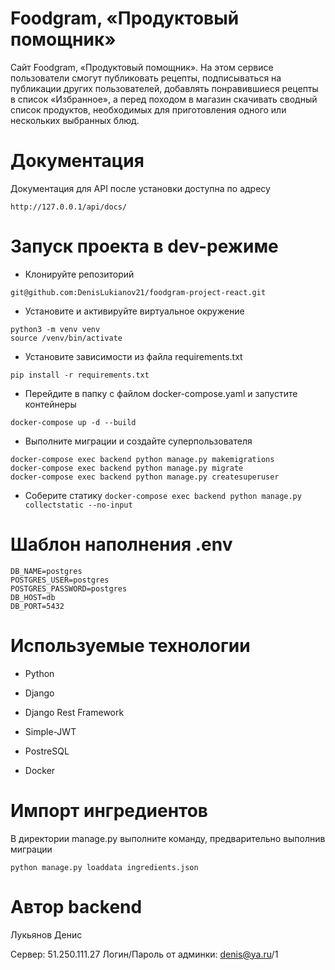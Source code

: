 # Foodgram, «Продуктовый помощник»

Cайт Foodgram, «Продуктовый помощник». На этом сервисе пользователи смогут публиковать рецепты, подписываться на публикации других пользователей, добавлять понравившиеся рецепты в список «Избранное», а перед походом в магазин скачивать сводный список продуктов, необходимых для приготовления одного или нескольких выбранных блюд.

# Документация

Документация для API после установки доступна по адресу
```
http://127.0.0.1/api/docs/
```
# Запуск проекта в dev-режиме
- Клонируйте репозиторий
```
git@github.com:DenisLukianov21/foodgram-project-react.git
```
- Установите и активируйте виртуальное окружение
```
python3 -m venv venv
source /venv/bin/activate
```

- Установите зависимости из файла requirements.txt

``` pip install -r requirements.txt ```

- Перейдите в папку с файлом docker-compose.yaml и запустите контейнеры

``` docker-compose up -d --build ```
- Выполните миграции и создайте суперпользователя
```
docker-compose exec backend python manage.py makemigrations
docker-compose exec backend python manage.py migrate
docker-compose exec backend python manage.py createsuperuser
```
- Соберите статику
``` docker-compose exec backend python manage.py collectstatic --no-input ```

# Шаблон наполнения .env

```
DB_NAME=postgres
POSTGRES_USER=postgres
POSTGRES_PASSWORD=postgres
DB_HOST=db
DB_PORT=5432
```

# Используемые технологии

- Python

- Django

- Django Rest Framework

- Simple-JWT

- PostreSQL

- Docker

# Импорт ингредиентов

В директории manage.py выполните команду, предварительно выполнив миграции
```
python manage.py loaddata ingredients.json
```

# Автор backend

Лукьянов Денис

Сервер: 51.250.111.27
Логин/Пароль от админки: denis@ya.ru/1